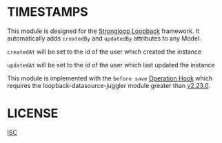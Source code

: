 TIMESTAMPS
=============

This module is designed for the [Strongloop Loopback](https://github.com/strongloop/loopback) framework.  It automatically adds `createdBy` and `updatedBy` attributes to any Model.

`createdAt` will be set to the id of the user which created the instance

`updatedAt` will be set to the id of the user which last updated the instance

This module is implemented with the `before save` [Operation Hook](http://docs.strongloop.com/display/public/LB/Operation+hooks#Operationhooks-beforesave) which requires the  loopback-datasource-juggler module greater than  [v2.23.0](strongloop/loopback-datasource-juggler@0002aaedeffadda34ae03752d03d0805ab661665).

LICENSE
=============
[ISC](LICENSE)
